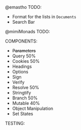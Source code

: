 @emastho TODO:

- Format for the lists in `Documents`
- Search Bar

@mimiMonads TODO:

COMPONENTS:
 - ~~Parameters~~
 - Query 50%
 - Cookies 50%
 - Headings
 - Options
 - Sign
 - Verify
 - Resolve 50%
 - Stringtify
 - Branch 50%
 - Mutable 40%
 - Object Manipulation
 - Set States

TESTING: